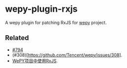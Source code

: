 # wepy-plugin-rxjs

A wepy plugin for patching RxJS for [wepy](https://github.com/Tencent/wepy) project.

## Related
- [#794](https://github.com/Tencent/wepy/issues/794)
- (#308)[https://github.com/Tencent/wepy/issues/308].
- [WePY项目中使用RxJS](https://github.com/Tencent/wepy/wiki/WePY%E9%A1%B9%E7%9B%AE%E4%B8%AD%E4%BD%BF%E7%94%A8RxJS).
